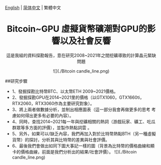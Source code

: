 [English](./README.md) |  [简体中文](./README.zh-CN.md) | 繁體中文
<h1 align="center">Bitcoin~GPU 虛擬貨幣礦潮對GPU的影響以及社會反響</h1>

<div align="center">

這是我組的資料探勘報告，意在研究2008~2021年之間挖礦導致的計算晶元緊缺問題

![](./Bitcoin candle_line.png)

</div>

##研究步驟

- 1、發掘探勘比特幣BTC、以太幣ETH 2009~2021價格。
- 2、發掘探勘GPU在2014~2021里的價格（以GTX1060，GTX1660ti，RTX2060，RTX3060作為主要研究對象）。
- 3、將上兩者做數據分析，並制出相應圖表（這一部分我會再做更多的思考 考慮如何得出更多有必要的內容）。
- 4、同時，查找2014~2021每一年與挖礦相關的熱詞（游戲玩家、礦工、吃瓜群眾等多方面的評價），並製作熱點詞雲 。
- 5、另外，如果可以/缺乏內容，我們再加入對於比特幣熱點BTH（另一種虛擬貨幣）的探討，分析其與比特幣的差異與社會評價。
- 6、最後我們會做出如同下圖大事記一樣的圖（背景為比特幣的價格曲線和顯卡的價格曲線，前面是我們分析出的結果/社會評價）。
![](./Bitcoin candle_line.png)